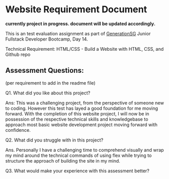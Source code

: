 # Website Requirement Document

**currently project in progress. document will be updated accordingly.**

This is an test evaluation assignment as part of [GenerationSG](https://singapore.generation.org/launch-your-career-in-tech/) Junior Fullstack Developer Bootcamp, Day 14.


Technical Requirement:
HTML/CSS - Build a Website with HTML, CSS, and Github repo



<h2>Assessment Questions:</h2> (per requirement to add in the readme file)

<p>Q1. What did you like about this project?</p>
Ans: This was a challenging project, from the perspective of someone new to coding. However this test has layed a good foundation for me moving forward. With the completion of this website project, I will now be in possession of the respective technical skills and knowledgebase to approach most basic website development project moving forward with confidence.


<p>Q2. What did you struggle with in this project?</p>
Ans. Personally I have a challenging time to comprehend visually and wrap my mind around the technical commands of using flex while trying to structure the approach of building the site in my mind.


Q3. What would make your experience with this assessment better?



